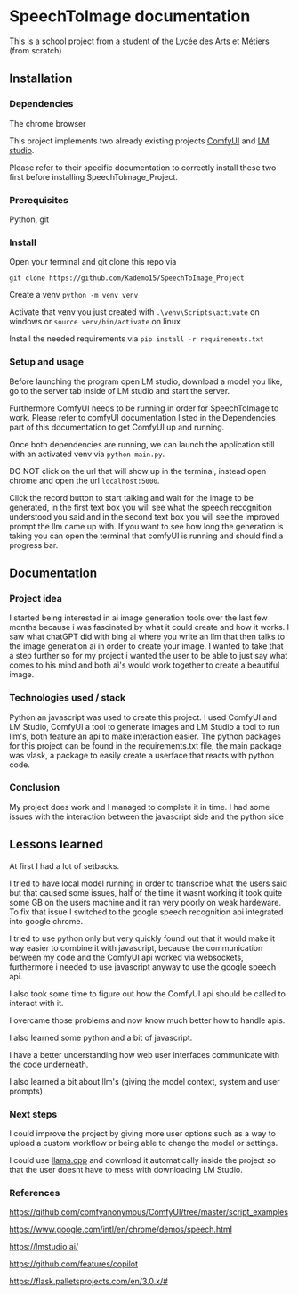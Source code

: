 # SpeechToImage documentation
This is a school project from a student of the Lycée des Arts et Métiers (from scratch)
## Installation
### Dependencies
The chrome browser

This project implements two already existing projects [ComfyUI](https://github.com/comfyanonymous/ComfyUI) and [LM studio](https://lmstudio.ai/). 

Please refer to their specific documentation to correctly install these two first before installing SpeechToImage_Project.

### Prerequisites
Python, git

### Install
Open your terminal and git clone this repo via 

````git clone https://github.com/Kademo15/SpeechToImage_Project````

Create a venv ````python -m venv venv````

Activate that venv you just created with
````.\venv\Scripts\activate```` on windows or ````source venv/bin/activate```` on linux

Install the needed requirements via 
````pip install -r requirements.txt````

### Setup and usage
Before launching the program open LM studio, download a model you like, go to the server tab inside of LM studio and start the server. 

Furthermore ComfyUI needs to be running in order for SpeechToImage to work. Please refer to comfyUI documentation listed in the Dependencies part of this documentation to get ComfyUI up and running.

Once both dependencies are running, we can launch the application still with an activated venv via ````python main.py````.

DO NOT click on the url that will show up in the terminal, instead open chrome and open the url ````localhost:5000````.

Click the record button to start talking and wait for the image to be generated, 
in the first text box you will see what the speech recognition understood you said 
and in the second text box you will see the improved prompt the llm came up with. 
If you want to see how long the generation is taking you can open the terminal that comfyUI is running
and should find a progress bar.

## Documentation

### Project idea
I started being interested in ai image generation tools over the last few months because i was fascinated by what it could create and how it works. I saw what chatGPT did with bing ai where you write an llm that then talks to the image generation ai in order to create your image. I wanted to take that a step further so for my project i wanted the user to be able to just say what comes to his mind and both ai's would work together to create a beautiful image.

### Technologies used / stack
Python an javascript was used to create this project. I used ComfyUI and LM Studio, ComfyUI a tool to generate images and LM Studio a tool to run llm's, both feature an api to make interaction easier. The python packages for this project can be found in the requirements.txt file, the main package was vlask, a package to easily create a userface that reacts with python code. 

### Conclusion
My project does work and I managed to complete it in time. I had some issues with the interaction between the javascript side and the python side

## Lessons learned
At first I had a lot of setbacks. 

I tried to have local model running in order to transcribe what the users said but that caused some issues, half of the time it wasnt working it took quite some GB on the users machine and it ran very poorly on weak hardeware. To fix that issue I switched to the google speech recognition api integrated into google chrome. 

I tried to use python only but very quickly found out that it would make it way easier to combine it with javascript, because the communication between my code and the ComfyUI api worked via websockets, furthermore i needed to use javascript anyway to use the google speech api. 

I also took some time to figure out how the ComfyUI api should be called to interact with it. 

I overcame those problems and now know much better how to handle apis. 

I also learned some python and a bit of javascript.

I have a better understanding how web user interfaces communicate with the code underneath. 

I also learned a bit about llm's (giving the model context, system and user prompts)

### Next steps
I could improve the project by giving more user options such as a way to upload a custom workflow or being able to change the model or settings. 

I could use [llama.cpp](https://github.com/ggerganov/llama.cpp) and download it automatically inside the project so that the user doesnt have to mess with downloading LM Studio.

### References
https://github.com/comfyanonymous/ComfyUI/tree/master/script_examples

https://www.google.com/intl/en/chrome/demos/speech.html

https://lmstudio.ai/

https://github.com/features/copilot

https://flask.palletsprojects.com/en/3.0.x/#
